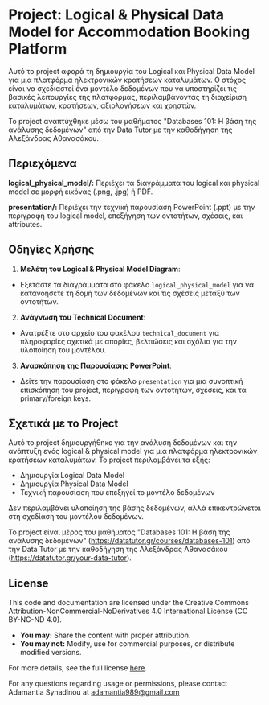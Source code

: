 # Project: Logical & Physical Data Model for Accommodation Booking Platform

Αυτό το project αφορά τη δημιουργία του Logical και Physical Data Model για μια πλατφόρμα ηλεκτρονικών κρατήσεων καταλυμάτων. Ο στόχος είναι να σχεδιαστεί ένα μοντέλο δεδομένων που να υποστηρίζει τις βασικές λειτουργίες της πλατφόρμας, περιλαμβάνοντας τη διαχείριση καταλυμάτων, κρατήσεων, αξιολογήσεων και χρηστών.

Το project αναπτύχθηκε μέσω του μαθήματος "Databases 101: Η βάση της ανάλυσης δεδομένων" από την Data Tutor με την καθοδήγηση της Αλεξάνδρας Αθανασάκου.

## Περιεχόμενα

**logical_physical_model/:** Περιέχει τα διαγράμματα του logical και physical model σε μορφή εικόνας (.png, .jpg) ή PDF.

**presentation/:** Περιέχει την τεχνική παρουσίαση PowerPoint (.ppt) με την περιγραφή του logical model, επεξήγηση των οντοτήτων, σχέσεις, και attributes.

## Οδηγίες Χρήσης

1. **Μελέτη του Logical & Physical Model Diagram**:
- Εξετάστε τα διαγράμματα στο φάκελο `logical_physical_model` για να κατανοήσετε τη δομή των δεδομένων και τις σχέσεις μεταξύ των οντοτήτων.

2. **Ανάγνωση του Technical Document**:
- Ανατρέξτε στο αρχείο του φακέλου `technical_document` για πληροφορίες σχετικά με απορίες, βελτιώσεις και σχόλια για την υλοποίηση του μοντέλου.

3. **Ανασκόπηση της Παρουσίασης PowerPoint**:
- Δείτε την παρουσίαση στο φάκελο `presentation` για μια συνοπτική επισκόπηση του project, περιγραφή των οντοτήτων, σχέσεις, και τα primary/foreign keys.

## Σχετικά με το Project

Αυτό το project δημιουργήθηκε για την ανάλυση δεδομένων και την ανάπτυξη ενός logical & physical model για μια πλατφόρμα ηλεκτρονικών κρατήσεων καταλυμάτων. Το project περιλαμβάνει τα εξής:

- Δημιουργία Logical Data Model
- Δημιουργία Physical Data Model
- Τεχνική παρουσίαση που επεξηγεί το μοντέλο δεδομένων

Δεν περιλαμβάνει υλοποίηση της βάσης δεδομένων, αλλά επικεντρώνεται στη σχεδίαση του μοντέλου δεδομένων.

Το project είναι μέρος του μαθήματος "Databases 101: Η βάση της ανάλυσης δεδομένων" (https://datatutor.gr/courses/databases-101) από την Data Tutor με την καθοδήγηση της Αλεξάνδρας Αθανασάκου (https://datatutor.gr/your-data-tutor).

## License

This code and documentation are licensed under the Creative Commons Attribution-NonCommercial-NoDerivatives 4.0 International License (CC BY-NC-ND 4.0).

- **You may:** Share the content with proper attribution.
- **You may not:** Modify, use for commercial purposes, or distribute modified versions.

For more details, see the full license [here](https://creativecommons.org/licenses/by-nc-nd/4.0/).

For any questions regarding usage or permissions, please contact Adamantia Synadinou at adamantia989@gmail.com
